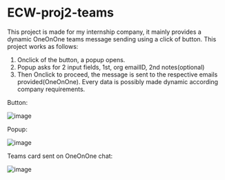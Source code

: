 # ECW-proj2-teams
This project is made for my internship company, it mainly provides a dynamic OneOnOne teams message sending using a click of button.
This project works as follows:
1. Onclick of the button, a popup opens.
2. Popup asks for 2 input fields, 1st, org emailID, 2nd notes(optional)
3. Then Onclick to proceed, the message is sent to the respective emails provided(OneOnOne).
Every data is possibly made dynamic according company requirements.

Button:

![image](https://github.com/user-attachments/assets/d7568e05-44da-4755-ae48-4c233d33b959)

Popup:

![image](https://github.com/user-attachments/assets/28b2ddef-d705-4a64-aacf-d2e11820328b)

Teams card sent on OneOnOne chat:

![image](https://github.com/user-attachments/assets/b082ea28-c6b3-4d06-8a8a-95e14563198b)




